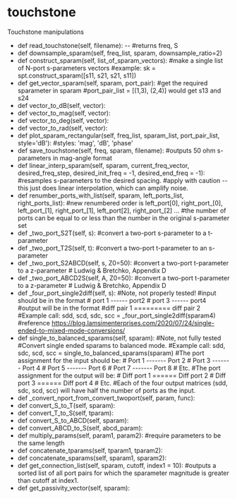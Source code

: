 # touchstone
Touchstone manipulations
- def read_touchstone(self, filename):
-- #returns freq, S
- def downsample_sparam(self, freq_list, sparam, downsample_ratio=2)
- def construct_sparam(self, list_of_sparam_vectors):
        #make a single list of N-port s-parameters vectors
        #example: sk = spt.construct_sparam([s11, s21, s21, s11])
- def get_vector_sparam(self, sparam, port_pair):
      #get the required sparameter in sparam
      #port_pair_list = [(1,3), (2,4)] would get s13 and s24
- def vector_to_dB(self, vector):
- def vector_to_mag(self, vector):
- def vector_to_deg(self, vector):
- def vector_to_rad(self, vector):
- def plot_sparam_rectangular(self, freq_list, sparam_list, port_pair_list, style='dB'):
        #styles: 'mag', 'dB', 'phase'
- def save_touchstone(self, freq, sparam, filename):
        #outputs 50 ohm s-parameters in mag-angle format
- def linear_interp_sparam(self, sparam, current_freq_vector, desired_freq_step, desired_init_freq = -1, desired_end_freq = -1):
        #resamples s-parameters to the desired spacing.
        #apply with caution -- this just does linear interpolation, which can amplify noise.
- def renumber_ports_with_list(self, sparam, left_ports_list, right_ports_list):
        #new renumbered order is left_port[0], right_port_[0], left_port_[1], right_port_[1], left_port[2], right_port_[2] ...
        #the number of ports can be equal to or less than the number in the original s-parameter set
- def _two_port_S2T(self, s):
        #convert a two-port s-parameter to a t-parameter
- def _two_port_T2S(self, t):
      #convert a two-port t-parameter to an s-parameter
- def _two_port_S2ABCD(self, s, Z0=50):
      #convert a two-port t-parameter to a z-parameter
      # Ludwig & Bretchko, Appendix D
- def _two_port_ABCD2S(self, A, Z0=50):
      #convert a two-port t-parameter to a z-parameter
      # Ludwig & Bretchko, Appendix D
- def _four_port_single2diff(self, s):
        #Note, not properly tested!
        #input should be in the format
        # port 1 ------ port2
        # port 3 ------ port4
        #output will be in the format
        #diff pair 1 ========= diff pair 2
        #Example call:      sdd, scd, sdc, scc = _four_port_single2diff(sparam4)
        #reference https://blog.lamsimenterprises.com/2020/07/24/single-ended-to-mixed-mode-conversions/
- def single_to_balanced_sparams(self, sparam):
        #Note, not fully tested
        #Convert single ended sparams to balanced mode.
        #Example call:       sdd, sdc, scd, scc = single_to_balanced_sparams(sparam)
        #The port assignment for the input should be:
        #       Port 1 ------- Port 2
        #       Port 3 ------- Port 4
        #       Port 5 ------- Port 6
        #       Port 7 ------- Port 8
        #       Etc.
        #The port assignment for the output will be:
        #       Diff port 1 ====== Diff port 2
        #       Diff port 3 ====== Diff port 4
        #       Etc.
        #Each of the four output matrices (sdd, sdc, scd, scc) will have half the number of ports as the input.
- def _convert_nport_from_convert_twoport(self, param, func):
- def convert_S_to_T(self, sparam):
- def convert_T_to_S(self, tparam):
- def convert_S_to_ABCD(self, sparam):
- def convert_ABCD_to_S(self, abcd_param):
- def multiply_params(self, param1, param2):
        #require parameters to be the same length
- def concatenate_tparams(self, tparam1, tparam2):
- def concatenate_sparams(self, sparam1, sparam2):
- def get_connection_list(self, sparam, cutoff, index1 = 10):
        #outputs a sorted list of all port pairs for which the sparameter magnitude is greater than cutoff at index1.
- def get_passivity_vector(self, sparam):

  
